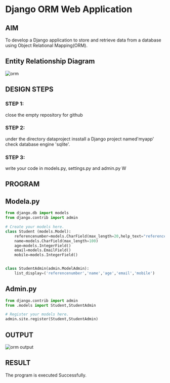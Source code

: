 # Django ORM Web Application

## AIM
To develop a Django application to store and retrieve data from a database using Object Relational Mapping(ORM).

## Entity Relationship Diagram

![orm](https://github.com/ram-sec-1405/django-orm-app/assets/155155799/429d1d05-ebfe-4335-b775-d803c19f4ebe)


## DESIGN STEPS

### STEP 1:
close the empty repository for github
### STEP 2:
under the directory dataproject insstall a Django project named'myapp' check database engine 'sqlite'.
### STEP 3:
write your code in models.py, settings.py and admin.py
W
## PROGRAM
## Modela.py
```python
from django.db import models
from django.contrib import admin

# Create your models here.
class Student (models.Model):
    referencenumber=models.CharField(max_length=20,help_text="reference number")
    name=models.CharField(max_length=100)
    age=models.IntegerField()
    email=models.EmailField()
    mobile=models.IntegerField()


class StudentAdmin(admin.ModelAdmin):
    list_display=('referencenumber','name','age','email','mobile')
```
## Admin.py
```python
from django.contrib import admin
from .models import Student,StudentAdmin

# Register your models here.
admin.site.register(Student,StudentAdmin)
```
## OUTPUT
![orm output](https://github.com/ram-sec-1405/django-orm-app/assets/155155799/285a2946-7271-4c66-a693-ec3a8edd94bb)

## RESULT
The program is executed Successfully.
